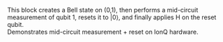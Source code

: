 This block creates a Bell state on (0,1), then performs a mid-circuit measurement 
of qubit 1, resets it to |0⟩, and finally applies H on the reset qubit.  
Demonstrates mid-circuit measurement + reset on IonQ hardware.
